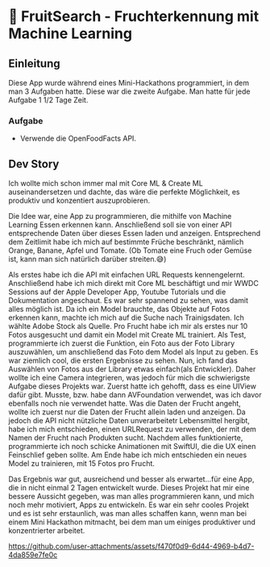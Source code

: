 # 🍎 FruitSearch - Fruchterkennung mit Machine Learning

## Einleitung
Diese App wurde während eines Mini-Hackathons programmiert, in dem man 3 Aufgaben hatte. Diese war die zweite Aufgabe. Man hatte für jede Aufgabe 1 1/2 Tage Zeit.

### Aufgabe
- Verwende die OpenFoodFacts API.

## Dev Story
Ich wollte mich schon immer mal mit Core ML & Create ML auseinandersetzen und dachte, das wäre die perfekte Möglichkeit, es produktiv und konzentiert auszuprobieren.

Die Idee war, eine App zu programmieren, die mithilfe von Machine Learning Essen erkennen kann. Anschließend soll sie von einer API entsprechende Daten über dieses Essen laden und anzeigen.
Entsprechend dem Zeitlimit habe ich mich auf bestimmte Früche beschränkt, nämlich Orange, Banane, Apfel und Tomate. (Ob Tomate eine Fruch oder Gemüse ist, kann man sich natürlich darüber streiten.😅)

Als erstes habe ich die API mit einfachen URL Requests kennengelernt. Anschließend habe ich mich direkt mit Core ML beschäftigt und mir WWDC Sessions auf der Apple Developer App, Youtube Tutorials und die Dokumentation angeschaut. Es war sehr spannend zu sehen, was damit alles möglich ist. Da ich ein Model brauchte, das Objekte auf Fotos erkennen kann, machte ich mich auf die Suche nach Trainigsdaten. Ich wählte Adobe Stock als Quelle. Pro Frucht habe ich mir als erstes nur 10 Fotos ausgesucht und damit ein Model mit Create ML trainiert. 
Als Test, programmierte ich zuerst die Funktion, ein Foto aus der Foto Library auszuwählen, um anschließend das Foto dem Model als Input zu geben. Es war ziemlich cool, die ersten Ergebnisse zu sehen. 
Nun, ich fand das Auswählen von Fotos aus der Library etwas einfach(als Entwickler). Daher wollte ich eine Camera integrieren, was jedoch für mich die schwierigste Aufgabe dieses Projekts war. Zuerst hatte ich gehofft, dass es eine UIView dafür gibt. Musste, bzw. habe dann AVFoundation verwendet, was ich davor ebenfalls noch nie verwendet hatte. 
Was die Daten der Frucht angeht, wollte ich zuerst nur die Daten der Frucht allein laden und anzeigen. Da jedoch die API nicht nützliche Daten unverarbeitetr Lebensmittel hergibt, habe ich mich entschieden, einen URLRequest zu verwenden, der mit dem Namen der Frucht nach Produkten sucht.
Nachdem alles funktionierte, programmierte ich noch schicke Animationen mit SwiftUI, die die UX einen Feinschlief geben sollte. 
Am Ende habe ich mich entschieden ein neues Model zu trainieren, mit 15 Fotos pro Frucht.

Das Ergebnis war gut, ausreichend und besser als erwartet...für eine App, die in nicht einmal 2 Tagen entwickelt wurde.
Dieses Projekt hat mir eine bessere Aussicht gegeben, was man alles programmieren kann, und mich noch mehr motiviert, Apps zu entwickeln.
Es war ein sehr cooles Projekt und es ist sehr erstaunlich, was man alles schaffen kann, wenn man bei einem Mini Hackathon mitmacht, bei dem man um einiges produktiver und konzentrierter arbeitet.

https://github.com/user-attachments/assets/f470f0d9-6d44-4969-b4d7-4da859e7fe0c


